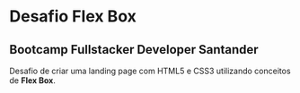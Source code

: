 <h1>Desafio Flex Box</h1>
<h2>Bootcamp Fullstacker Developer Santander</h2>
<p>Desafio de criar uma landing page com HTML5 e CSS3 utilizando conceitos de <strong>Flex Box</strong>.</p>

